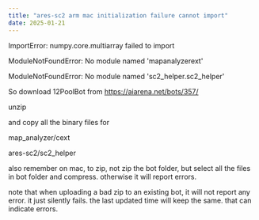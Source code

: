 ```yaml
---
title: "ares-sc2 arm mac initialization failure cannot import"
date: 2025-01-21
---
```


ImportError: numpy.core.multiarray failed to import

ModuleNotFoundError: No module named 'mapanalyzerext'

ModuleNotFoundError: No module named 'sc2_helper.sc2_helper'

So download 12PoolBot from <a href="https://aiarena.net/bots/357/">https://aiarena.net/bots/357/</a>

unzip

and copy all the binary files for

map_analyzer/cext

ares-sc2/sc2_helper

also remember on mac, to zip, not zip the bot folder, but select all the files in bot folder and compress. otherwise it will report errors.

note that when uploading a bad zip to an existing bot, it will not report any error. it just silently fails. the last updated time will keep the same. that can indicate errors.
